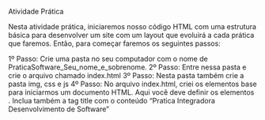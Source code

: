 Atividade Prática

Nesta atividade prática, iniciaremos nosso código HTML com uma estrutura básica para desenvolver um site com um layout que evoluirá a cada prática que faremos. Então, para começar faremos os seguintes passos:

1º Passo: Crie uma pasta no seu computador com o nome de PraticaSoftware_Seu_nome_e_sobrenome.
2º Passo: Entre nessa pasta e crie o arquivo chamado index.html
3º Passo: Nesta pasta também crie a pasta img, css e js
4º Passo: No arquivo index.html, criei os elementos base para iniciarmos um documento HTML. Aqui você deve definir os elementos . Inclua também a tag title com o conteúdo “Pratica Integradora Desenvolvimento de Software”
